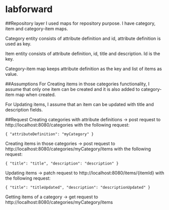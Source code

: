 # labforward
##Repository layer
I used maps for repository purpose. I have category, item and category-item maps.

Category entity consists of attribute definition and id, attribute definition is used as key.

Item entity consists of attribute definition, id, title and description. Id is the key.

Category-item map keeps attribute definition as the key and list of items as value.

##Assumptions
For Creating items in those categories functionality, I assume that only one item can be created and it is also added to category-item map when created.

For Updating items, I assume that an item can be updated with title and description fields.

##Request
Creating categories with attribute definitions -> post request to http://localhost:8080/categories with the following request:

`{
    "attributeDefinition": "myCategory"
 }`

Creating items in those categories -> post request to http://localhost:8080/categories/myCategory/items with the following request:

`{
     "title": "title",
     "description": "description"
 }`
 
Updating items -> patch request to http://localhost:8080/items/{itemId} with the following request:

`{
     "title": "titleUpdated",
     "description": "descriptionUpdated"
 }`
 
Getting items of a category -> get request to http://localhost:8080/categories/myCategory/items
